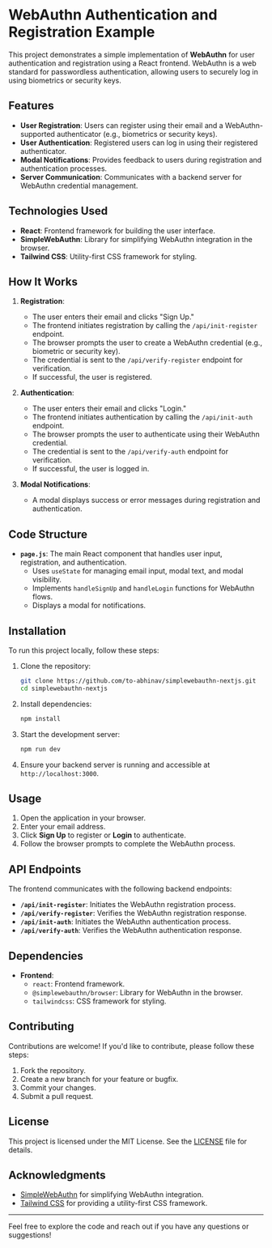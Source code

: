 
# WebAuthn Authentication and Registration Example

This project demonstrates a simple implementation of **WebAuthn** for user authentication and registration using a React frontend. WebAuthn is a web standard for passwordless authentication, allowing users to securely log in using biometrics or security keys.

## Features

- **User Registration**: Users can register using their email and a WebAuthn-supported authenticator (e.g., biometrics or security keys).
- **User Authentication**: Registered users can log in using their registered authenticator.
- **Modal Notifications**: Provides feedback to users during registration and authentication processes.
- **Server Communication**: Communicates with a backend server for WebAuthn credential management.

## Technologies Used

- **React**: Frontend framework for building the user interface.
- **SimpleWebAuthn**: Library for simplifying WebAuthn integration in the browser.
- **Tailwind CSS**: Utility-first CSS framework for styling.

## How It Works

1. **Registration**:
   - The user enters their email and clicks "Sign Up."
   - The frontend initiates registration by calling the `/api/init-register` endpoint.
   - The browser prompts the user to create a WebAuthn credential (e.g., biometric or security key).
   - The credential is sent to the `/api/verify-register` endpoint for verification.
   - If successful, the user is registered.

2. **Authentication**:
   - The user enters their email and clicks "Login."
   - The frontend initiates authentication by calling the `/api/init-auth` endpoint.
   - The browser prompts the user to authenticate using their WebAuthn credential.
   - The credential is sent to the `/api/verify-auth` endpoint for verification.
   - If successful, the user is logged in.

3. **Modal Notifications**:
   - A modal displays success or error messages during registration and authentication.

## Code Structure

- **`page.js`**: The main React component that handles user input, registration, and authentication.
  - Uses `useState` for managing email input, modal text, and modal visibility.
  - Implements `handleSignUp` and `handleLogin` functions for WebAuthn flows.
  - Displays a modal for notifications.

## Installation

To run this project locally, follow these steps:

1. Clone the repository:
   ```bash
   git clone https://github.com/to-abhinav/simplewebauthn-nextjs.git
   cd simplewebauthn-nextjs
   ```

2. Install dependencies:
   ```bash
   npm install
   ```

3. Start the development server:
   ```bash
   npm run dev
   ```

4. Ensure your backend server is running and accessible at `http://localhost:3000`.

## Usage

1. Open the application in your browser.
2. Enter your email address.
3. Click **Sign Up** to register or **Login** to authenticate.
4. Follow the browser prompts to complete the WebAuthn process.

## API Endpoints

The frontend communicates with the following backend endpoints:

- **`/api/init-register`**: Initiates the WebAuthn registration process.
- **`/api/verify-register`**: Verifies the WebAuthn registration response.
- **`/api/init-auth`**: Initiates the WebAuthn authentication process.
- **`/api/verify-auth`**: Verifies the WebAuthn authentication response.

## Dependencies

- **Frontend**:
  - `react`: Frontend framework.
  - `@simplewebauthn/browser`: Library for WebAuthn in the browser.
  - `tailwindcss`: CSS framework for styling.

## Contributing

Contributions are welcome! If you'd like to contribute, please follow these steps:

1. Fork the repository.
2. Create a new branch for your feature or bugfix.
3. Commit your changes.
4. Submit a pull request.

## License

This project is licensed under the MIT License. See the [LICENSE](LICENSE) file for details.

## Acknowledgments

- [SimpleWebAuthn](https://simplewebauthn.dev/) for simplifying WebAuthn integration.
- [Tailwind CSS](https://tailwindcss.com/) for providing a utility-first CSS framework.

---

Feel free to explore the code and reach out if you have any questions or suggestions!
```

